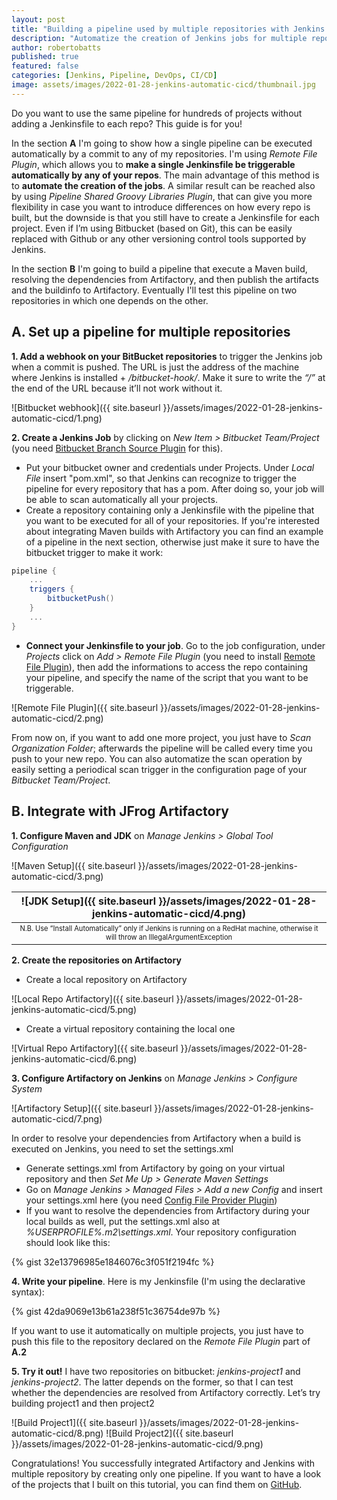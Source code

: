```yaml
---
layout: post
title: "Building a pipeline used by multiple repositories with Jenkins and Artifactory"
description: "Automatize the creation of Jenkins jobs for multiple repositories by using a single Jenkinsfile"
author: robertobatts
published: true
featured: false
categories: [Jenkins, Pipeline, DevOps, CI/CD]
image: assets/images/2022-01-28-jenkins-automatic-cicd/thumbnail.jpg
---
```


Do you want to use the same pipeline for hundreds of projects without adding a Jenkinsfile to each repo? This guide is for you!

In the section **A** I'm going to show how a single pipeline can be executed automatically by a commit to any of my repositories. I'm using *Remote File Plugin*, which allows you to **make a single Jenkinsfile be triggerable automatically by any of your repos**. The main advantage of this method is to **automate the creation of the jobs**. A similar result can be reached also by using *Pipeline Shared Groovy Libraries Plugin*, that can give you more flexibility in case you want to introduce differences on how every repo is built, but the downside is that you still have to create a Jenkinsfile for each project. 
Even if I’m using Bitbucket (based on Git), this can be easily replaced with Github or any other versioning control tools supported by Jenkins.

In the section **B** I'm going to build a pipeline that execute a Maven build, resolving the dependencies from Artifactory, and then publish the artifacts and the buildinfo to Artifactory.
Eventually I'll test this pipeline on two repositories in which one depends on the other.


## **A. Set up a pipeline for multiple repositories**

**1. Add a webhook on your BitBucket repositories** to trigger the Jenkins job when a commit is pushed. The URL is just the address of the machine where Jenkins is installed + */bitbucket-hook/*. Make it sure to write the *“/”* at the end of the URL because it’ll not work without it.

![Bitbucket webhook]({{ site.baseurl }}/assets/images/2022-01-28-jenkins-automatic-cicd/1.png)

**2. Create a Jenkins Job** by clicking on *New Item > Bitbucket Team/Project* (you need [Bitbucket Branch Source Plugin](https://wiki.jenkins.io/display/JENKINS/Bitbucket+Branch+Source+Plugin) for this).
- Put your bitbucket owner and credentials under Projects. Under *Local File* insert "pom.xml", so that Jenkins can recognize to trigger the pipeline for every repository that has a pom.  After doing so, your job will be able to scan automatically all your projects.
- Create a repository containing only a Jenkinsfile with the pipeline that you want to be executed for all of your repositories. If you're interested about integrating Maven builds with Artifactory you can find an example of a pipeline in the next section, otherwise just make it sure to have the bitbucket trigger to make it work:

```groovy
pipeline {
    ...
    triggers {
        bitbucketPush()
    }
    ...
}
```

- **Connect your Jenkinsfile to your job**. Go to the job configuration, under *Projects* click on *Add > Remote File Plugin* (you need to install [Remote File Plugin](https://plugins.jenkins.io/remote-file)), then add the informations to access the repo containing your pipeline, and specify the name of the script that you want to be triggerable.

![Remote File Plugin]({{ site.baseurl }}/assets/images/2022-01-28-jenkins-automatic-cicd/2.png)

From now on, if you want to add one more project, you just have to *Scan Organization Folder*; afterwards the pipeline will be called every time you push to your new repo. You can also automatize the scan operation by easily setting a periodical scan trigger in the configuration page of your *Bitbucket Team/Project*.


## **B. Integrate with JFrog Artifactory**

**1. Configure Maven and JDK** on *Manage Jenkins > Global Tool Configuration*

![Maven Setup]({{ site.baseurl }}/assets/images/2022-01-28-jenkins-automatic-cicd/3.png)

| ![JDK Setup]({{ site.baseurl }}/assets/images/2022-01-28-jenkins-automatic-cicd/4.png) | 
|:--:| 
| <sub><sup> N.B. Use “Install Automatically” only if Jenkins is running on a RedHat machine, otherwise it will throw an IllegalArgumentException</sup></sub> |

**2. Create the repositories on Artifactory**
- Create a local repository on Artifactory

![Local Repo Artifactory]({{ site.baseurl }}/assets/images/2022-01-28-jenkins-automatic-cicd/5.png)
- Create a virtual repository containing the local one

![Virtual Repo Artifactory]({{ site.baseurl }}/assets/images/2022-01-28-jenkins-automatic-cicd/6.png)

**3. Configure Artifactory on Jenkins** on *Manage Jenkins > Configure System*

![Artifactory Setup]({{ site.baseurl }}/assets/images/2022-01-28-jenkins-automatic-cicd/7.png)

In order to resolve your dependencies from Artifactory when a build is executed on Jenkins, you need to set the settings.xml
- Generate settings.xml from Artifactory by going on your virtual repository and then *Set Me Up > Generate Maven Settings*
- Go on *Manage Jenkins > Managed Files > Add a new Config* and insert your settings.xml here (you need [Config File Provider Plugin](https://wiki.jenkins-ci.org/display/JENKINS/Config+File+Provider+Plugin))
- If you want to resolve the dependencies from Artifactory during your local builds as well, put the settings.xml also at *%USERPROFILE%\.m2\settings.xml*. Your repository configuration should look like this:

{% gist 32e13796985e1846076c3f051f2194fc %}

**4. Write your pipeline**. Here is my Jenkinsfile (I'm using the declarative syntax):

{% gist 42da9069e13b61a238f51c36754de97b %}

If you want to use it automatically on multiple projects, you just have to push this file to the repository declared on the *Remote File Plugin* part of **A.2**

**5. Try it out!** I have two repositories on bitbucket: *jenkins-project1* and *jenkins-project2*. The latter depends on the former, so that I can test whether the dependencies are resolved from Artifactory correctly. Let’s try building project1 and then project2

![Build Project1]({{ site.baseurl }}/assets/images/2022-01-28-jenkins-automatic-cicd/8.png)
![Build Project2]({{ site.baseurl }}/assets/images/2022-01-28-jenkins-automatic-cicd/9.png)


Congratulations! You successfully integrated Artifactory and Jenkins with multiple repository by creating only one pipeline. If you want to have a look of the projects that I built on this tutorial, you can find them on [GitHub](https://github.com/robertobatts/jenkins-artifactory-tutorial/).